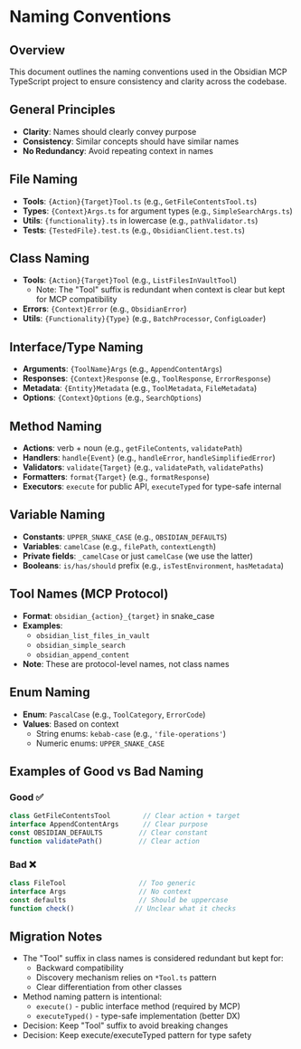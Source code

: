 # Naming Conventions

## Overview
This document outlines the naming conventions used in the Obsidian MCP TypeScript project to ensure consistency and clarity across the codebase.

## General Principles
- **Clarity**: Names should clearly convey purpose
- **Consistency**: Similar concepts should have similar names
- **No Redundancy**: Avoid repeating context in names

## File Naming
- **Tools**: `{Action}{Target}Tool.ts` (e.g., `GetFileContentsTool.ts`)
- **Types**: `{Context}Args.ts` for argument types (e.g., `SimpleSearchArgs.ts`)
- **Utils**: `{functionality}.ts` in lowercase (e.g., `pathValidator.ts`)
- **Tests**: `{TestedFile}.test.ts` (e.g., `ObsidianClient.test.ts`)

## Class Naming
- **Tools**: `{Action}{Target}Tool` (e.g., `ListFilesInVaultTool`)
  - Note: The "Tool" suffix is redundant when context is clear but kept for MCP compatibility
- **Errors**: `{Context}Error` (e.g., `ObsidianError`)
- **Utils**: `{Functionality}{Type}` (e.g., `BatchProcessor`, `ConfigLoader`)

## Interface/Type Naming
- **Arguments**: `{ToolName}Args` (e.g., `AppendContentArgs`)
- **Responses**: `{Context}Response` (e.g., `ToolResponse`, `ErrorResponse`)
- **Metadata**: `{Entity}Metadata` (e.g., `ToolMetadata`, `FileMetadata`)
- **Options**: `{Context}Options` (e.g., `SearchOptions`)

## Method Naming
- **Actions**: verb + noun (e.g., `getFileContents`, `validatePath`)
- **Handlers**: `handle{Event}` (e.g., `handleError`, `handleSimplifiedError`)
- **Validators**: `validate{Target}` (e.g., `validatePath`, `validatePaths`)
- **Formatters**: `format{Target}` (e.g., `formatResponse`)
- **Executors**: `execute` for public API, `executeTyped` for type-safe internal

## Variable Naming
- **Constants**: `UPPER_SNAKE_CASE` (e.g., `OBSIDIAN_DEFAULTS`)
- **Variables**: `camelCase` (e.g., `filePath`, `contextLength`)
- **Private fields**: `_camelCase` or just `camelCase` (we use the latter)
- **Booleans**: `is/has/should` prefix (e.g., `isTestEnvironment`, `hasMetadata`)

## Tool Names (MCP Protocol)
- **Format**: `obsidian_{action}_{target}` in snake_case
- **Examples**:
  - `obsidian_list_files_in_vault`
  - `obsidian_simple_search`
  - `obsidian_append_content`
- **Note**: These are protocol-level names, not class names

## Enum Naming
- **Enum**: `PascalCase` (e.g., `ToolCategory`, `ErrorCode`)
- **Values**: Based on context
  - String enums: `kebab-case` (e.g., `'file-operations'`)
  - Numeric enums: `UPPER_SNAKE_CASE`

## Examples of Good vs Bad Naming

### Good ✅
```typescript
class GetFileContentsTool        // Clear action + target
interface AppendContentArgs      // Clear purpose
const OBSIDIAN_DEFAULTS         // Clear constant
function validatePath()         // Clear action
```

### Bad ❌
```typescript
class FileTool                  // Too generic
interface Args                  // No context
const defaults                  // Should be uppercase
function check()               // Unclear what it checks
```

## Migration Notes
- The "Tool" suffix in class names is considered redundant but kept for:
  - Backward compatibility
  - Discovery mechanism relies on `*Tool.ts` pattern
  - Clear differentiation from other classes
- Method naming pattern is intentional:
  - `execute()` - public interface method (required by MCP)
  - `executeTyped()` - type-safe implementation (better DX)
- Decision: Keep "Tool" suffix to avoid breaking changes
- Decision: Keep execute/executeTyped pattern for type safety